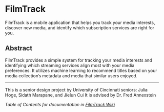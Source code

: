 # FilmTrack
FilmTrack is a mobile application that helps you track your media interests, discover new media, and identify which subscription services are right for you.

## Abstract
FilmTrack provides a simple system for tracking your media interests and identifying which streaming services align most with your media preferences. It utilizes machine learning to recommend titles based on your media collection’s metadata and media that similar users enjoyed.

---

This is a senior design project by University of Cincinnati seniors: Julia Hoge, Sidath Marapane, and Jielun Cui
It is advised by Dr. Fred Annexstein

*Table of Contents for documentation in [FilmTrack Wiki](https://github.com/17hogeju/film-track/wiki)*


